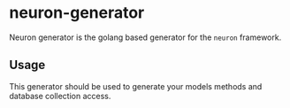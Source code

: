 # neuron-generator
Neuron generator is the golang based generator for the `neuron` framework.

## Usage 

This generator should be used to generate your models methods and database collection access.

